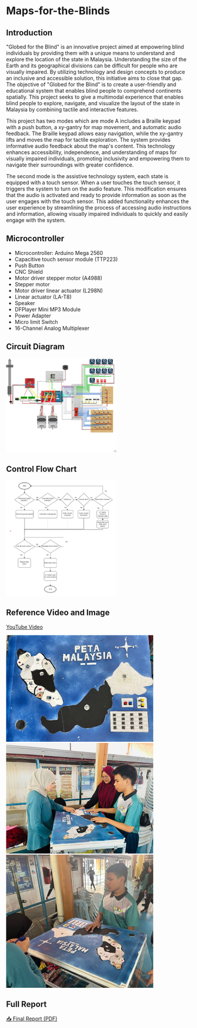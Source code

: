 # Maps-for-the-Blinds

## Introduction

"Globed for the Blind" is an innovative project aimed at empowering blind individuals by providing them with a unique means to understand and explore the location of the state in Malaysia. Understanding the size of the Earth and its geographical divisions can be difficult for people who are visually impaired. By utilizing technology and design concepts to produce an inclusive and accessible solution, this initiative aims to close that gap.
The objective of "Globed for the Blind" is to create a user-friendly and educational system that enables blind people to comprehend continents spatially. This project seeks to give a multimodal experience that enables blind people to explore, navigate, and visualize the layout of the state in Malaysia by combining tactile and interactive features.

This project has two modes which are mode A includes a Braille keypad with a push button, a xy-gantry for map movement, and automatic audio feedback. The Braille keypad allows easy navigation, while the xy-gantry lifts and moves the map for tactile exploration. The system provides informative audio feedback about the map's content. This technology enhances accessibility, independence, and understanding of maps for visually impaired individuals, promoting inclusivity and empowering them to navigate their surroundings with greater confidence.

The second mode is the assistive technology system, each state is equipped with a touch sensor. When a user touches the touch sensor, it triggers the system to turn on the audio feature. This modification ensures that the audio is activated and ready to provide information as soon as the user engages with the touch sensor. This added functionality enhances the user experience by streamlining the process of accessing audio instructions and information, allowing visually impaired individuals to quickly and easily engage with the system. 

## Microcontroller

- Microcontroller: Arduino Mega 2560
- Capacitive touch sensor module (TTP223)
- Push Button
- CNC Shield
- Motor driver stepper motor (A4988)
- Stepper motor
- Motor driver linear actuator (L298N)
- Linear actuator (LA-T8)
- Speaker
- DFPlayer Mini MP3 Module
- Power Adapter
- Micro limit Switch
- 16-Channel Analog Multiplexer

## Circuit Diagram

<img src="https://github.com/bidayatulhidayah/Maps-for-the-Blinds/blob/main/Images%20and%20Diagram/Circuit%20Diagram.png?raw=true" alt="Circuit Diagram" width="300" />


## Control Flow Chart

<img src="https://github.com/bidayatulhidayah/Maps-for-the-Blinds/blob/20a31c9c758edd0da6fb29db0f302e74e2757fc4/Images%20and%20Diagram/Control%20Flow%20Chart.png" width="300" />


## Reference Video and Image

[YouTube Video](https://youtu.be/ZxWtpYeG-e8)

<img src="https://github.com/bidayatulhidayah/Maps-for-the-Blinds/blob/99c398113041ae10c4479dce7a31d58ecb4e8c76/Images%20and%20Diagram/Front%20View.jpg" width="400" />

<img src="https://github.com/bidayatulhidayah/Maps-for-the-Blinds/blob/main/Images%20and%20Diagram/Testing%201.jpg?raw=true" width="400" />

<img src="https://github.com/bidayatulhidayah/Maps-for-the-Blinds/blob/main/Images%20and%20Diagram/Testing%202.jpg?raw=true" width="400" />

## Full Report

[📥 Final Report (PDF)](https://github.com/bidayatulhidayah/Maps-for-the-Blinds/blob/main/IDP%20Final%20Report%20-%20Maps%20for%20the%20Blind.pdf)




